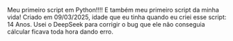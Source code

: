 Meu primeiro script em Python!!!! E também meu primeiro script da minha vida! Criado em 09/03/2025, idade que eu tinha quando eu criei esse script: 14 Anos. Usei o DeepSeek para corrigir o bug que ele não conseguia cálcular ficava toda hora dando erro.
